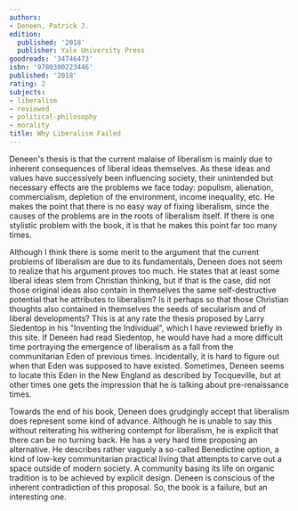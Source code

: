 ```yaml
---
authors:
- Deneen, Patrick J.
edition:
  published: '2018'
  publisher: Yale University Press
goodreads: '34746473'
isbn: '9780300223446'
published: '2018'
rating: 2
subjects:
- liberalism
- reviewed
- political-philosophy
- morality
title: Why Liberalism Failed
---
```

Deneen's thesis is that the current malaise of liberalism is mainly due to inherent consequences of liberal ideas themselves. As these ideas and values have successively been influencing society, their unintended but necessary effects are the problems we face today: populism, alienation, commercialism, depletion of the environment, income inequality, etc. He makes the point that there is no easy way of fixing liberalism, since the causes of the problems are in the roots of liberalism itself. If there is one stylistic problem with the book, it is that he makes this point far too many times.

Although I think there is some merit to the argument that the current problems of liberalism are due to its fundamentals, Deneen does not seem to realize that his argument proves too much. He states that at least some liberal ideas stem from Christian thinking, but if that is the case, did not those original ideas also contain in themselves the same self-destructive potential that he attributes to liberalism? Is it perhaps so that those Christian thoughts also contained in themselves the seeds of secularism and of liberal developments? This is at any rate the thesis proposed by Larry Siedentop in his "Inventing the Individual", which I have reviewed briefly in this site. If Deneen had read Siedentop, he would have had a more difficult time portraying the emergence of liberalism as a fall from the communitarian Eden of previous times. Incidentally, it is hard to figure out when that Eden was supposed to have existed. Sometimes, Deneen seems to locate this Eden in the New England as described by Tocqueville, but at other times one gets the impression that he is talking about pre-renaissance times.

Towards the end of his book, Deneen does grudgingly accept that liberalism does represent some kind of advance. Although he is unable to say this without reiterating his withering contempt for liberalism, he is explicit that there can be no turning back. He has a very hard time proposing an alternative. He describes rather vaguely a so-called Benedictine option, a kind of low-key communitarian practical living that attempts to carve out a space outside of modern society. A community basing its life on organic tradition is to be achieved by explicit design. Deneen is conscious of the inherent contradiction of this proposal. So, the book is a failure, but an interesting one.
